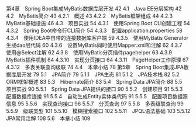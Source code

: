 第4章　Spring Boot集成MyBatis数据库层开发 42
4.1　Java EE分层架构 42
4.2　MyBatis简介 43
4.2.1　概述 43
4.2.2　MyBatis框架组成 44
4.2.3　MyBatis基础设施 46
4.3　项目实战 54
4.3.1　使用Spring Boot CLI创建工程 54
4.3.2　Spring Boot命令行CLI简介 54
4.3.3　配置application.properties 58
4.3.4　使用IDEA中自带的连接数据库客户端 59
4.3.5　使用MyBatis Generator生成dao层代码 60
4.3.6　设置MyBatis同时使用Mapper.xml和注解 62
4.3.7　使用@Select注解 62
4.3.8　使用MyBatis分页插件pagehelper 63
4.3.9　MyBatis插件机制 64
4.3.10　实现分页接口 64
4.3.11　PageHelper工作原理 67
4.3.12　多表关联查询级联 74
4.4　本章小结 78
第5章　Spring Boot集成JPA数据库层开发 79
5.1　JPA简介 79
5.1.1　JPA生态 81
5.1.2　JPA技术栈 82
5.2　ORM框架概述 83
5.3　Hibernate简介 83
5.4　Spring Data JPA简介 88
5.5　项目实战 90
5.5.1　Spring Data JPA提供的接口 90
5.5.2　创建项目 91
5.5.3　配置数据库连接 91
5.5.4　自动生成Entity实体类代码 91
5.5.5　配置项目数据源信息 95
5.5.6　实现查询接口 96
5.5.7　分页查询 97
5.5.8　多表级联查询 99
5.5.9　级联类型 101
5.5.10　模糊搜索接口 102
5.5.11　JPQL语法基础 103
5.5.12　JPA常用注解 108
5.6　本章小结 109